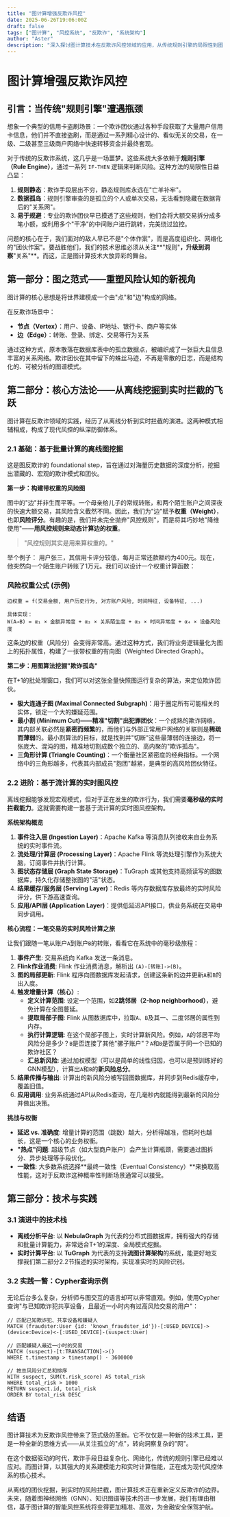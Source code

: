 ```yaml
---
title: "图计算增强反欺诈风控"
date: 2025-06-26T19:06:00Z
draft: false
tags: ["图计算", "风控系统", "反欺诈", "系统架构"]
author: "Aster"
description: "深入探讨图计算技术在反欺诈风控领域的应用，从传统规则引擎的局限性到图计算的实时风险识别架构。"
---
```


# 图计算增强反欺诈风控

## 引言：当传统"规则引擎"遭遇瓶颈

想象一个典型的信用卡盗刷场景：一个欺诈团伙通过各种手段获取了大量用户信用卡信息，他们并不直接盗刷，而是通过一系列精心设计的、看似无关的交易，在一级、二级甚至三级商户网络中快速转移资金并最终套现。

对于传统的反欺诈系统，这几乎是一场噩梦。这些系统大多依赖于**规则引擎（Rule Engine）**，通过一系列 `IF-THEN` 逻辑来判断风险。这种方法的局限性日益凸显：

1. **规则静态**：欺诈手段层出不穷，静态规则库永远在"亡羊补牢"。
2. **数据孤岛**：规则引擎审查的是孤立的个人或单次交易，无法看到隐藏在数据背后的"关系网"。
3. **易于规避**：专业的欺诈团伙早已摸透了这些规则，他们会将大额交易拆分成多笔小额，或利用多个"干净"的中间账户进行跳转，完美绕过监控。

问题的核心在于，我们面对的敌人早已不是"个体作案"，而是高度组织化、网络化的"团伙作案"。要战胜他们，我们的技术思维必须从关注**"规则"**，升级到洞察**"关系"**。而这，正是图计算技术大放异彩的舞台。

## 第一部分：图之范式——重塑风险认知的新视角

图计算的核心思想是将世界建模成一个由"点"和"边"构成的网络。

在反欺诈场景中：
- **节点（Vertex）**：用户、设备、IP地址、银行卡、商户等实体
- **边（Edge）**：转账、登录、绑定、交易等行为关系

通过这种方式，原本散落在数据库表中的孤立数据点，被编织成了一张巨大且信息丰富的关系网络。欺诈团伙在其中留下的蛛丝马迹，不再是零散的日志，而是结构化的、可被分析的图谱模式。

## 第二部分：核心方法论——从离线挖掘到实时拦截的飞跃

图计算在反欺诈领域的实践，经历了从离线分析到实时拦截的演进。这两种模式相辅相成，构成了现代风控的纵深防御体系。

### 2.1 基础：基于批量计算的离线图挖掘

这是图反欺诈的 foundational step，旨在通过对海量历史数据的深度分析，挖掘出潜藏的、宏观的欺诈模式和团伙。

**第一步：构建带权重的风险图**

图中的"边"并非生而平等。一个母亲给儿子的常规转账，和两个陌生账户之间深夜的快速大额交易，其风险含义截然不同。因此，我们为"边"赋予**权重（Weight）**，也即**风险评分**。有趣的是，我们并未完全抛弃"风控规则"，而是将其巧妙地"降维使用"——**用风控规则来动态计算边的权重**。

> "风控规则其实是用来算权重的。"

举个例子： 用户张三，其信用卡评分较低，每月正常还款额约为400元。现在，他突然向一个陌生账户转账了1万元。我们可以设计一个权重计算函数：

### 风险权重公式 (示例)

```
边权重 = f(交易金额, 用户历史行为, 对方账户风险, 时间特征, 设备特征, ...)

具体实现：
W(A→B) = α₁ × 金额异常度 + α₂ × 关系陌生度 + α₃ × 时间异常度 + α₄ × 设备风险度
```

这条边的权重（风险分）会变得非常高。通过这种方式，我们将业务逻辑量化为图上的拓扑属性，构建了一张带权重的有向图（Weighted Directed Graph）。

**第二步：用图算法挖掘"欺诈孤岛"**

在T+1的批处理窗口，我们可以对这张全量快照图运行复杂的算法，来定位欺诈团伙。

- **极大连通子图 (Maximal Connected Subgraph)**：用于圈定所有可能相关的实体，锁定一个大的嫌疑范围。
- **最小割 (Minimum Cut)——精准"切割"出犯罪团伙**：一个成熟的欺诈网络，其内部关联必然是**紧密而频繁**的，而他们与外部正常用户网络的关联则是**稀疏而薄弱**的。最小割算法的目标，就是找到并"切断"这些最薄弱的连接边，将一张庞大、混沌的图，精准地切割成数个独立的、高内聚的"欺诈孤岛"。
- **三角形计算 (Triangle Counting)**：一个衡量社区紧密度的经典指标。一个网络中的三角形越多，代表其内部成员"抱团"越紧，是典型的高风险团伙特征。

### 2.2 进阶：基于流计算的实时图风控

离线挖掘能够发现宏观模式，但对于正在发生的欺诈行为，我们需要**毫秒级的实时拦截能力**。这就需要构建一套基于流计算的实时图风控架构。

**系统架构概览**

1. **事件注入层 (Ingestion Layer)**：Apache Kafka 等消息队列接收来自业务系统的实时事件流。
2. **流处理/计算层 (Processing Layer)**：Apache Flink 等流处理引擎作为系统大脑，订阅事件并执行计算。
3. **图状态存储层 (Graph State Storage)**：TuGraph 或其他支持高频读写的图数据库，持久化存储整张图的"活"状态。
4. **结果缓存/服务层 (Serving Layer)**：Redis 等内存数据库存放最终的实时风险评分，供下游高速查询。
5. **应用/API层 (Application Layer)**：提供低延迟API接口，供业务系统在交易中同步调用。

**核心流程：一笔交易的实时风险计算之旅**

让我们跟随一笔从账户`A`到账户`B`的转账，看看它在系统中的毫秒级旅程：

1. **事件产生**: 交易系统向 Kafka 发送一条消息。
2. **Flink作业消费**: Flink 作业消费消息，解析出 `(A)-[转账]->(B)`。
3. **图的局部更新**: Flink 程序向图数据库发起请求，创建这条新的边并更新`A`和`B`的出入度。
4. **触发增量计算（核心）**:
    - **定义计算范围**: 设定一个范围，如**2跳邻居（2-hop neighborhood）**，避免计算在全图蔓延。
    - **提取局部子图**: Flink 从图数据库中，拉取`A`、`B`及其一、二度邻居的属性到内存。
    - **执行计算逻辑**: 在这个局部子图上，实时计算新风险。例如，`A`的邻居平均风险分是多少？`B`是否连接了其他"骡子账户"？`A`和`B`是否属于同一个已知的欺诈社区？
    - **汇总新风险**: 通过加权模型（可以是简单的线性归因，也可以是预训练好的GNN模型），计算出`A`和`B`的**新风险总分**。
5. **结果传播与输出**: 计算出的新风险分被写回图数据库，并同步到Redis缓存中，覆盖旧值。
6. **应用调用**: 业务系统通过API从Redis查询，在几毫秒内就能得到最新的风险分并做出决策。

**挑战与权衡**

- **延迟 vs. 准确度**: 增量计算的范围（跳数）越大，分析得越准，但耗时也越长，这是一个核心的业务权衡。
- **"热点"问题**: 超级节点（如大型商户账户）会产生计算瓶颈，需要通过图拆分、异步处理等手段优化。
- **一致性**: 大多数系统选择**最终一致性（Eventual Consistency）**来换取高性能，这对于反欺诈这种概率性判断场景通常可以接受。

## 第三部分：技术与实践

### 3.1 演进中的技术栈

- **离线分析平台**: 以 **NebulaGraph** 为代表的分布式图数据库，拥有强大的存储和批量计算能力，非常适合T+1的深度、全局模式挖掘。
- **实时计算平台**: 以 **TuGraph** 为代表的支持**流图计算架构**的系统，能更好地支撑我们第二部分2.2节描述的实时架构，实现准实时的风险识别。

### 3.2 实践一瞥：Cypher查询示例

无论后台多么复杂，分析师与图交互的语言却可以非常直观。例如，使用Cypher查询"与已知欺诈犯共享设备，且最近一小时内有过高风险交易的用户"：

```cypher
// 匹配已知欺诈犯、共享设备和嫌疑人
MATCH (fraudster:User {id: 'known_fraudster_id'})-[:USED_DEVICE]->(device:Device)<-[:USED_DEVICE]-(suspect:User)

// 匹配嫌疑人最近一小时的交易
MATCH (suspect)-[t:TRANSACTION]->()
WHERE t.timestamp > timestamp() - 3600000 

// 按总风险分汇总和排序
WITH suspect, SUM(t.risk_score) AS total_risk
WHERE total_risk > 1000
RETURN suspect.id, total_risk
ORDER BY total_risk DESC
```

## 结语

图计算技术为反欺诈风控带来了范式级的革新。它不仅仅是一种新的技术工具，更是一种全新的思维方式——从关注孤立的"点"，转向洞察复杂的"网"。

在这个数据驱动的时代，欺诈手段日益复杂化、网络化，传统的规则引擎已经难以应对。而图计算，以其强大的关系建模能力和实时计算性能，正在成为现代风控体系的核心技术。

从离线的团伙挖掘，到实时的风险拦截，图计算技术正在重新定义反欺诈的边界。未来，随着图神经网络（GNN）、知识图谱等技术的进一步发展，我们有理由相信，基于图计算的智能风控系统将变得更加精准、高效，为金融安全保驾护航。
